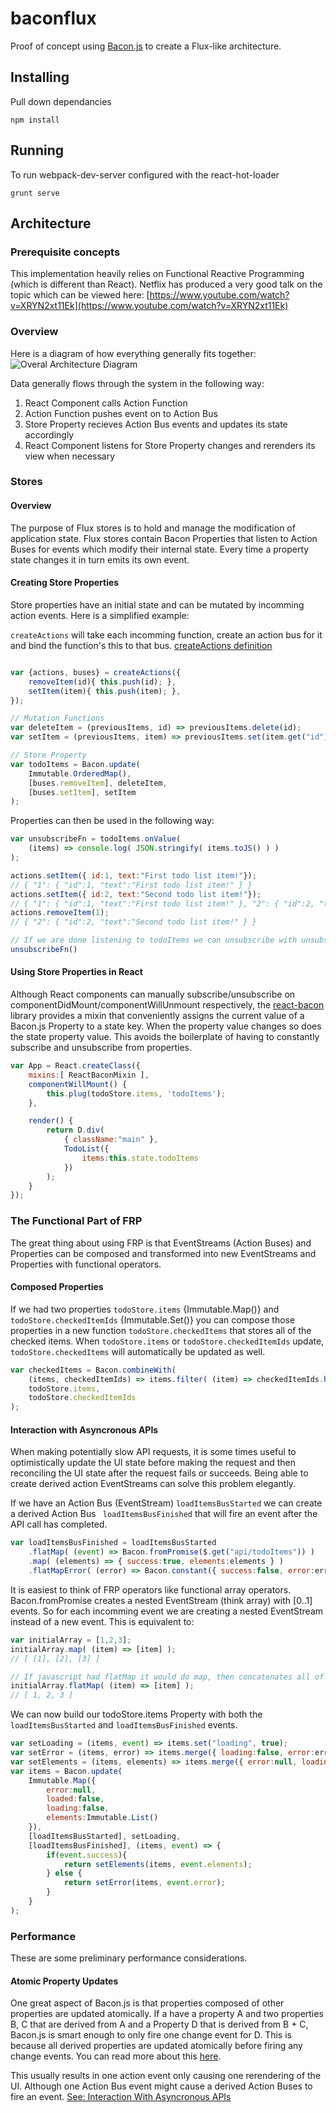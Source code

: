 # baconflux
Proof of concept using [Bacon.js](https://baconjs.github.io/) to create a Flux-like architecture.

## Installing

Pull down dependancies
```
npm install
```

## Running

To run webpack-dev-server configured with the react-hot-loader

```
grunt serve
```

## Architecture

### Prerequisite concepts
This implementation heavily relies on Functional Reactive Programming (which is different than React). Netflix has produced a very good talk on the topic which can be viewed here: [https://www.youtube.com/watch?v=XRYN2xt11Ek](https://www.youtube.com/watch?v=XRYN2xt11Ek)

### Overview

Here is a diagram of how everything generally fits together:
![Overal Architecture Diagram](https://cloud.githubusercontent.com/assets/8094943/7668549/4167fe78-fbf3-11e4-92b0-6d5fc4352b85.png)

Data generally flows through the system in the following way:

1. React Component calls Action Function
2. Action Function pushes event on to Action Bus
3. Store Property recieves Action Bus events and updates its state accordingly
4. React Component listens for Store Property changes and rerenders its view when necessary

### Stores

#### Overview
The purpose of Flux stores is to hold and manage the modification of application state. Flux stores contain Bacon Properties that listen to Action Buses for events which modify their internal state. Every time a property state changes it in turn emits its own event.

#### Creating Store Properties
Store properties have an initial state and can be mutated by incomming action events. Here is a simplified example:

`createActions` will take each incomming function, create an action bus for it and bind the function's this to that bus. [createActions definition](https://github.com/sdkennedy/baconflux/blob/master/src/scripts/utils/actions.js#L6)
```js

var {actions, buses} = createActions({
    removeItem(id){ this.push(id); },
    setItem(item){ this.push(item); },
});

// Mutation Functions
var deleteItem = (previousItems, id) => previousItems.delete(id);
var setItem = (previousItems, item) => previousItems.set(item.get("id"), item);

// Store Property
var todoItems = Bacon.update(
    Immutable.OrderedMap(),
    [buses.removeItem], deleteItem,
    [buses.setItem], setItem
);
```

Properties can then be used in the following way:
```js
var unsubscribeFn = todoItems.onValue(
    (items) => console.log( JSON.stringify( items.toJS() ) )
);

actions.setItem({ id:1, text:"First todo list item!"});
// { "1": { "id":1, "text":"First todo list item!" } }
actions.setItem({ id:2, text:"Second todo list item!"});
// { "1": { "id":1, "text":"First todo list item!" }, "2": { "id":2, "text":"Second todo list item!" } }
actions.removeItem(1);
// { "2": { "id":2, "text":"Second todo list item!" } }

// If we are done listening to todoItems we can unsubscribe with unsubscribeFn.
unsubscribeFn()
```

#### Using Store Properties in React
Although React components can manually subscribe/unsubscribe on componentDidMount/componentWillUnmount respectively, the [react-bacon](https://github.com/jamesmacaulay/react-bacon) library provides a mixin that conveniently assigns the current value of a Bacon.js Property to a state key. When the property value changes so does the state property value.
This avoids the boilerplate of having to constantly subscribe and unsubscribe from properties.
```js
var App = React.createClass({
    mixins:[ ReactBaconMixin ],
    componentWillMount() {
        this.plug(todoStore.items, 'todoItems');
    },

    render() {
        return D.div(
            { className:"main" },
            TodoList({
                items:this.state.todoItems
            })
        );
    }
});
```

### The Functional Part of FRP
The great thing about using FRP is that EventStreams (Action Buses) and Properties can be composed and transformed into new EventStreams and Properties with functional operators.

#### Composed Properties
If we had two properties `todoStore.items` {Immutable.Map()} and `todoStore.checkedItemIds` {Immutable.Set()} you can compose those properties in a new function `todoStore.checkedItems` that stores all of the checked items. When `todoStore.items` or `todoStore.checkedItemIds` update, `todoStore.checkedItems` will automatically be updated as well.
```js
var checkedItems = Bacon.combineWith(
    (items, checkedItemIds) => items.filter( (item) => checkedItemIds.has(item.id) ),
    todoStore.items,
    todoStore.checkedItemIds
);
```

#### Interaction with Asyncronous APIs 
When making potentially slow API requests, it is some times useful to optimistically update the UI state before making the request and then reconciling the UI state after the request fails or succeeds. Being able to create derived action EventStreams can solve this problem elegantly.

If we have an Action Bus (EventStream) ```loadItemsBusStarted``` we can create a derived Action Bus ``` loadItemsBusFinished``` that will fire an event after the API call has completed.

```js
var loadItemsBusFinished = loadItemsBusStarted
    .flatMap( (event) => Bacon.fromPromise($.get("api/todoItems")) )
    .map( (elements) => { success:true, elements:elements } )
    .flatMapError( (error) => Bacon.constant({ success:false, error:error }) );
```

It is easiest to think of FRP operators like functional array operators. Bacon.fromPromise creates a nested EventStream (think array) with [0..1] events. So for each incomming event we are creating a nested EventStream  instead of a new event. This is equivalent to:

```js
var initialArray = [1,2,3];
initialArray.map( (item) => [item] );
// [ [1], [2], [3] ]

// If javascript had flatMap it would do map, then concatenates all of the sub arrays
initialArray.flatMap( (item) => [item] );
// [ 1, 2, 3 ]
```

We can now build our todoStore.items Property with both the ```loadItemsBusStarted``` and ```loadItemsBusFinished``` events.
```js
var setLoading = (items, event) => items.set("loading", true);
var setError = (items, error) => items.merge({ loading:false, error:error });
var setElements = (items, elements) => items.merge({ error:null, loading:false, loaded:true, element:elements });
var items = Bacon.update(
    Immutable.Map({
        error:null,
        loaded:false,
        loading:false,
        elements:Immutable.List()
    }),
    [loadItemsBusStarted], setLoading,
    [loadItemsBusFinished], (items, event) => {
        if(event.success){
            return setElements(items, event.elements);
        } else {
            return setError(items, event.error);
        }
    }
);
```

### Performance

These are some preliminary performance considerations.

#### Atomic Property Updates
One great aspect of Bacon.js is that properties composed of other properties are updated atomically.
If a have a property A and two properties B, C that are derived from A and a Property D that is derived from B + C, Bacon.js is smart enough to only fire one change event for D. This is because all derived properties are updated atomically before firing any change events. You can read more about this [here](https://baconjs.github.io/api.html#atomic-updates). 

This usually results in one action event only causing one rerendering of the UI. Although one Action Bus event might cause a derived Action Buses to fire an event. [See: Interaction With Asyncronous APIs ](#interaction-with-asyncronous-apis)
